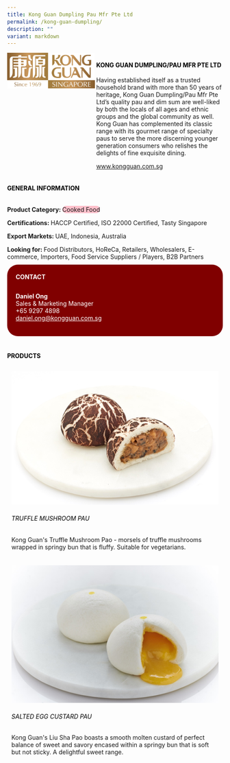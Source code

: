 ```yaml
---
title: Kong Guan Dumpling Pau Mfr Pte Ltd
permalink: /kong-guan-dumpling/
description: ""
variant: markdown
---
```

<div class="flex-paragraph">
	<div style="display: flex; flex-wrap: wrap;" class="flex-container">
		<div style="flex: 1 1 40%; display: block;" class="card sgds">
			<img src="/images/Kong%20Guan%20Dumpling/kong_guan_dumpling_logo.jpg">
		</div>
		<div style="flex: 1 1 58%; display: block; margin-left: 3px" class="card-sgds">
			<h4 style="text-transform: uppercase; color: black;"><b>Kong Guan Dumpling/Pau Mfr Pte Ltd</b></h4>
			<p>Having established itself as a trusted household brand with more than 50 years of heritage, Kong Guan Dumpling/Pau Mfr Pte Ltd’s quality pau and dim sum  are well-liked by both the locals of all ages and ethnic groups and the global community as well. Kong Guan has complemented its classic range with  its gourmet range of specialty paus to serve the more discerning younger generation consumers who  relishes the delights of fine exquisite dining.</p>
			<p><a target="_blank" href="https://www.kongguan.com.sg">www.kongguan.com.sg</a></p>
		</div>
	</div>
</div>

<h4 style="text-transform: uppercase; color: black;">
	<b>General Information</b>
</h4>
<div style="display: flex; flex-wrap: wrap;" class="flex-container">
	<div style="flex: 1 1 65%; display: block; align-self: stretch" class="card sgds">
		<div class="flex-paragraph">
			<p>
				<b>Product Category: </b>
				<span style="background-color: pink; border-radius: 10px;">Cooked Food</span>
			</p>
			<p>
				<b>Certifications: </b>HACCP Certified, ISO 22000 Certified, Tasty Singapore
			</p>
			<p>
				<b>Export Markets: </b>UAE, Indonesia, Australia
			</p>
			<p style="margin-bottom: 10px;">
				<b>Looking for: </b>Food Distributors, HoReCa, Retailers, Wholesalers, E-commerce, Importers, Food Service Suppliers / Players, B2B Partners
			</p>
		</div>
	</div>
	<div style="flex: 1 1 35%; padding: 10px; display: block; background-color: maroon; border-radius: 25px; align-self: center;" class="card sgds">
		<h4 style="color: white; margin-top: 10px; margin-left: 10px;">CONTACT</h4>
		<div class="flex-paragraph">
			<p style="padding: 10px; color: white;">
				<b>Daniel Ong</b>
				<br>Sales &amp; Marketing Manager<br>+65 9297 4898<br>
				<a style="color: white;" href="mailto:daniel.ong@kongguan.com.sg">daniel.ong@kongguan.com.sg</a>
			</p>
		</div>
	</div>
</div>
<br>
<h4 style="text-transform: uppercase; color: black;">
	<b>Products</b>
</h4>
<div style="display: flex; flex-wrap: wrap;">
	<div style="flex: 1 1 47%; margin: 10px; display: block;" class="card sgds">
		<div style="display: block;" class="flex-image">
			<img src="/images/Kong%20Guan%20Dumpling/kong_guan_dumpling_product_01.jpg">
		</div>
		<div class="flex-paragraph">
			<h6 style="text-transform: uppercase; color: black;">Truffle Mushroom Pau</h6>
			<p>Kong Guan's Truffle Mushroom Pao - morsels of truffle mushrooms wrapped in springy bun that is fluffy. Suitable for vegetarians.</p>
		</div>
	</div>
	<div style="flex: 1 1 47%; margin: 10px; display: block;" class="card sgds">
		<div style="display: block;" class="flex-image">
			<img src="/images/Kong%20Guan%20Dumpling/kong_guan_dumpling_product_02.jpg">
		</div>
		<div class="flex-paragraph">
			<h6 style="text-transform: uppercase; color: black;">Salted Egg Custard Pau</h6>
			<p>Kong Guan's Liu Sha Pao boasts a smooth molten custard of perfect balance of sweet and savory encased within a springy bun that is soft but not sticky. A delightful sweet range.</p>
		</div>
	</div>
</div>